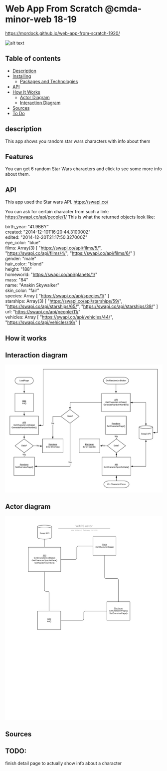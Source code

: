 # Web App From Scratch @cmda-minor-web 18-19
<!-- Add a link to your live demo in Github Pages 🌐-->
https://mordock.github.io/web-app-from-scratch-1920/

![alt text](https://github.com/mordock/web-app-from-scratch-1920/blob/master/docs/images/WAFS%20title.png)

## Table of contents
* [Description](#description-)
* [Installing](#installing-)
  * [Packages and Technologies](#packages-and-technologies)
* [API](#api-)
* [How It Works](#how-it-works-)
  * [Actor Diagram](#actor-diagram)
  * [Interaction Diagram](#interaction-diagram)
* [Sources](#sources-)
* [To Do](#TODO)

## description
This app shows you random star wars characters with info about them

<!-- How about a section that describes how to install this project? 🤓 -->

<!-- ...but how does one use this project? What are its features 🤔 -->
## Features
You can get 6 random Star Wars characters and click to see some more info about them.

<!-- What external data source is featured in your project and what are its properties 🌠 -->
## API
This app used the Star wars API.
https://swapi.co/

You can ask for certain character from such a link: 
https://swapi.co/api/people/1/
This is what the returned objects look like:

​​​birth_year: "41.9BBY"  
​​​created: "2014-12-10T16:20:44.310000Z"  
​​​edited: "2014-12-20T21:17:50.327000Z"  
​​eye_color: "blue"  
​films: Array(3) [ "https://swapi.co/api/films/5/", "https://swapi.co/api/films/4/", "https://swapi.co/api/films/6/" ]  
gender: "male"  
hair_color: "blond"  
height: "188"  
homeworld: "https://swapi.co/api/planets/1/"  
mass: "84"  
name: "Anakin Skywalker"  
skin_color: "fair"  
species: Array [ "https://swapi.co/api/species/1/" ]  
starships: Array(3) [ "https://swapi.co/api/starships/59/", "https://swapi.co/api/starships/65/", "https://swapi.co/api/starships/39/" ]  
url: "https://swapi.co/api/people/11/"  
vehicles: Array [ "https://swapi.co/api/vehicles/44/", "https://swapi.co/api/vehicles/46/" ]

## How it works

## Interaction diagram
![alt text](https://github.com/mordock/web-app-from-scratch-1920/blob/master/docs/images/WAFS%20interaction.png)

## Actor diagram
![alt text](https://github.com/mordock/web-app-from-scratch-1920/blob/master/docs/images/WAFS%20actor.png)


## Sources


<!-- Maybe a checklist of done stuff and stuff still on your wishlist? ✅ -->
## TODO:
finish detail page to actually show info about a character
